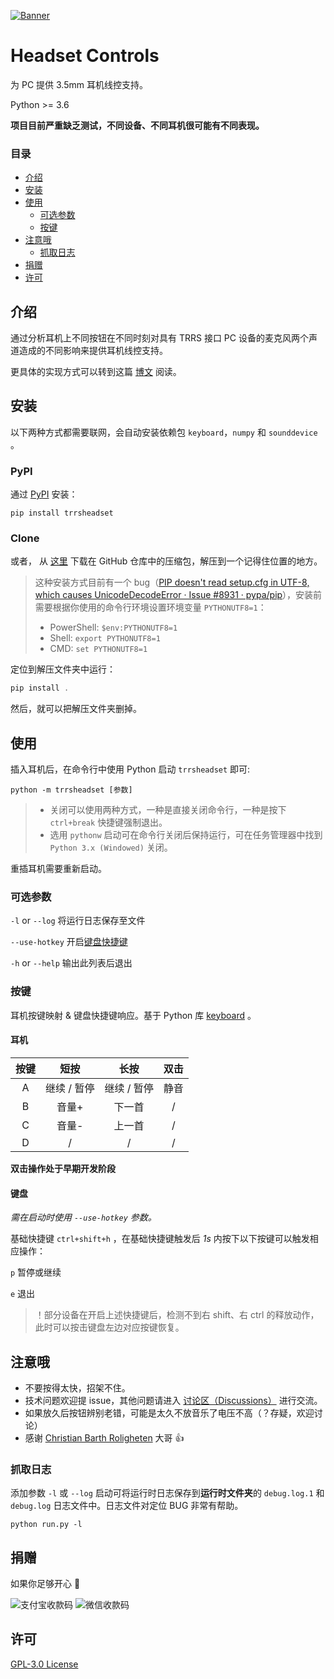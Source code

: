 [![Banner](https://res.sliphua.work/img/HeadsetControlsPC-banner.svg)](#readme)

# Headset Controls
为 PC 提供 3.5mm 耳机线控支持。

Python >= 3.6

**项目目前严重缺乏测试，不同设备、不同耳机很可能有不同表现。**

### 目录
* [介绍](#介绍)
* [安装](#安装)
* [使用](#使用)
  * [可选参数](#可选参数)
  * [按键](#按键)
* [注意哦](#注意哦)
  * [抓取日志](#抓取日志)
* [捐赠](#捐赠)
* [许可](#许可)

## 介绍
通过分析耳机上不同按钮在不同时刻对具有 TRRS 接口 PC 设备的麦克风两个声道造成的不同影响来提供耳机线控支持。

更具体的实现方式可以转到这篇 [博文](https://sliphua.work/headset-controls-on-pc/) 阅读。

## 安装
以下两种方式都需要联网，会自动安装依赖包 `keyboard`，`numpy` 和 `sounddevice` 。

### PyPI
通过 [PyPI](https://pypi.org/project/trrsheadset/) 安装：
```commandline
pip install trrsheadset
```

### Clone

或者， 从 [这里](https://github.com/PaperStrike/HeadsetControlsPC/archive/main.zip) 下载在 GitHub 仓库中的压缩包，解压到一个记得住位置的地方。

> 这种安装方式目前有一个 bug（[PIP doesn't read setup.cfg in UTF-8, which causes UnicodeDecodeError · Issue #8931 · pypa/pip](https://github.com/pypa/pip/issues/8931)），安装前需要根据你使用的命令行环境设置环境变量 `PYTHONUTF8=1`：
>
> - PowerShell: `$env:PYTHONUTF8=1`
> - Shell: `export PYTHONUTF8=1`
> - CMD: `set PYTHONUTF8=1`

定位到解压文件夹中运行：

```powershell
pip install .
```

然后，就可以把解压文件夹删掉。

## 使用
插入耳机后，在命令行中使用 Python 启动 `trrsheadset` 即可:

```commandline
python -m trrsheadset [参数]
```

>   * 关闭可以使用两种方式，一种是直接关闭命令行，一种是按下 `ctrl+break` 快捷键强制退出。
>   * 选用 `pythonw` 启动可在命令行关闭后保持运行，可在任务管理器中找到 `Python 3.x (Windowed)` 关闭。

重插耳机需要重新启动。

### 可选参数
`-l` or `--log` 将运行日志保存至文件

`--use-hotkey` 开启[键盘快捷键](#键盘)

`-h` or `--help` 输出此列表后退出

### 按键
耳机按键映射 & 键盘快捷键响应。基于 Python 库 [keyboard](https://github.com/boppreh/keyboard) 。

#### 耳机
 按键  | 短按            | 长按          | 双击
:----:|:--------------:|:-------------:|:-----------:
 A    | 继续 / 暂停      | 继续 / 暂停    | 静音
 B    | 音量+           | 下一首         | /
 C    | 音量-           | 上一首         | /
 D    | /              | /             | /

**双击操作处于早期开发阶段**

#### 键盘
*需在启动时使用 `--use-hotkey` 参数。*

基础快捷键 `ctrl+shift+h` ，在基础快捷键触发后 *1s* 内按下以下按键可以触发相应操作：

`p` 暂停或继续

`e` 退出

> ！部分设备在开启上述快捷键后，检测不到右 shift、右 ctrl 的释放动作，此时可以按击键盘左边对应按键恢复。

## 注意哦
* 不要按得太快，招架不住。
* 技术问题欢迎提 issue，其他问题请进入 [讨论区（Discussions）](https://github.com/PaperStrike/HeadsetControlsPC/discussions) 进行交流。
* 如果放久后按钮辨别老错，可能是太久不放音乐了电压不高（？存疑，欢迎讨论）
* 感谢 [Christian Barth Roligheten](https://github.com/roligheten) 大哥 👍

### 抓取日志
添加参数 `-l` 或 `--log` 启动可将运行时日志保存到**运行时文件夹**的 `debug.log.1` 和 `debug.log` 日志文件中。日志文件对定位 BUG 非常有帮助。

```commandline
python run.py -l
```

## 捐赠
如果你足够开心 🌹

![支付宝收款码](https://res.sliphua.work/img/Donate-Alipay.png?x-oss-process=image/resize,w_148) ![微信收款码](https://res.sliphua.work/img/Donate-WeChat.png?x-oss-process=image/resize,w_148)

## 许可
[GPL-3.0 License](https://github.com/PaperStrike/HeadsetControlsPC/blob/main/LICENSE)
